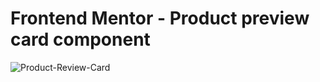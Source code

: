 # Frontend Mentor - Product preview card component

![Product-Review-Card](https://user-images.githubusercontent.com/96376595/180148866-229a7161-cf14-4e41-8f21-7c9cb000c9f9.png)
